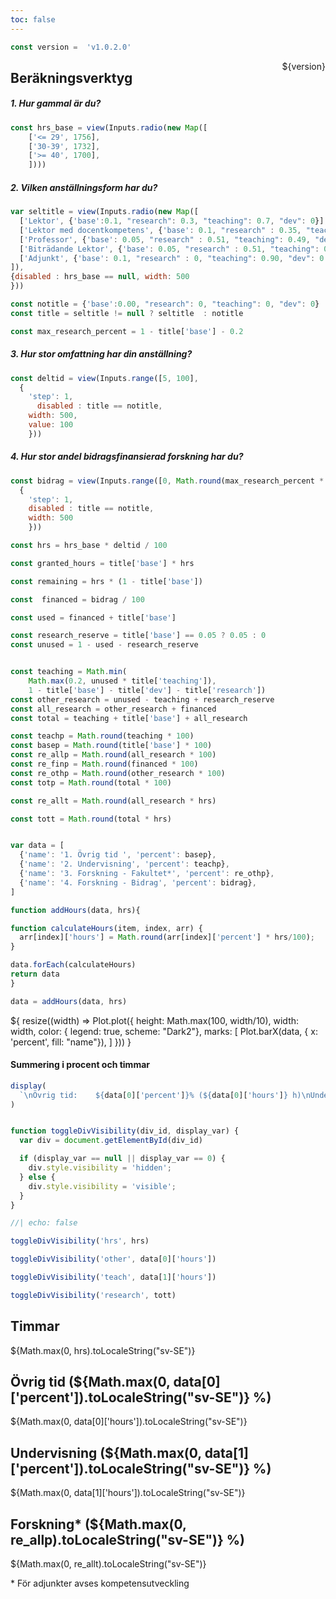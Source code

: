 ```yaml
---
toc: false
---
```


```js
const version =  'v1.0.2.0'
```

<div style="float: right" >${version}</div>
<h2>Beräkningsverktyg</h2>

<!-- Text? -->

<h5>1. Hur gammal är du?</h5>

```js
const hrs_base = view(Inputs.radio(new Map([
    ['<= 29', 1756],
    ['30-39', 1732],
    ['>= 40', 1700],
    ])))

```

<h5>2. Vilken anställningsform har du?</h5>


```js
var seltitle = view(Inputs.radio(new Map([
  ['Lektor', {'base':0.1, "research": 0.3, "teaching": 0.7, "dev": 0}],
  ['Lektor med docentkompetens', {'base': 0.1, "research" : 0.35, "teaching": 0.65, "dev": 0}],
  ['Professor', {'base': 0.05, "research" : 0.51, "teaching": 0.49, "dev": 0}],
  ['Biträdande Lektor', {'base': 0.05, "research" : 0.51, "teaching": 0.49, "dev": 0}],
  ['Adjunkt', {'base': 0.1, "research" : 0, "teaching": 0.90, "dev": 0.1}],
]),
{disabled : hrs_base == null, width: 500
}))
```

```js
const notitle = {'base':0.00, "research": 0, "teaching": 0, "dev": 0}
const title = seltitle != null ? seltitle  : notitle
```

```js
const max_research_percent = 1 - title['base'] - 0.2
```
<h5>3. Hur stor omfattning har din anställning?</h5>

```js
const deltid = view(Inputs.range([5, 100],
  {
    'step': 1,
      disabled : title == notitle,
    width: 500,
    value: 100
    }))
```

<h5>4. Hur stor andel bidragsfinansierad forskning har du?</h5>

```js
const bidrag = view(Inputs.range([0, Math.round(max_research_percent * 100)],
  {
    'step': 1,
    disabled : title == notitle,
    width: 500
    }))
```


```js
const hrs = hrs_base * deltid / 100
```


```js
const granted_hours = title['base'] * hrs
```

```js
const remaining = hrs * (1 - title['base'])
```

```js
const  financed = bidrag / 100
```


```js
const used = financed + title['base']

const research_reserve = title['base'] == 0.05 ? 0.05 : 0
const unused = 1 - used - research_reserve


const teaching = Math.min(
    Math.max(0.2, unused * title['teaching']),
    1 - title['base'] - title['dev'] - title['research'])
const other_research = unused - teaching + research_reserve
const all_research = other_research + financed
const total = teaching + title['base'] + all_research

const teachp = Math.round(teaching * 100)
const basep = Math.round(title['base'] * 100)
const re_allp = Math.round(all_research * 100)
const re_finp = Math.round(financed * 100)
const re_othp = Math.round(other_research * 100)
const totp = Math.round(total * 100)

const re_allt = Math.round(all_research * hrs)

const tott = Math.round(total * hrs)
```


```js

var data = [
  {'name': '1. Övrig tid ', 'percent': basep},
  {'name': '2. Undervisning', 'percent': teachp},
  {'name': '3. Forskning - Fakultet*', 'percent': re_othp},
  {'name': '4. Forskning - Bidrag', 'percent': bidrag},
]

function addHours(data, hrs){

function calculateHours(item, index, arr) {
  arr[index]['hours'] = Math.round(arr[index]['percent'] * hrs/100);
}

data.forEach(calculateHours)
return data
}

data = addHours(data, hrs)
```

<div class="grid grid-cols-1">
  <div class="card">${
    resize((width) => Plot.plot({
      height: Math.max(100, width/10),
      width: width,
      color: { legend: true, scheme: "Dark2"},
      marks: [
        Plot.barX(data, {
          x: 'percent', fill: "name"}),
      ]
    }))
  }</div>
</div>


<h4>  Summering i procent och timmar </h4>


```js
display(
  `\nÖvrig tid:    ${data[0]['percent']}% (${data[0]['hours']} h)\nUndervisning: ${data[1]['percent']}% (${data[1]['hours']} h)\nForskning:    ${re_allp}% (${re_allt} h)\n    Varav bidrag:    ${data[3]['percent']}% (${data[3]['hours']} h)\n    Varav Fakultet*: ${data[2]['percent']}% (${data[2]['hours']} h)\n\nTotal: ${totp}% (${tott} h)`
)
```


<style>

.hero {
  display: flex;
  flex-direction: column;
  align-items: center;
  font-family: var(--sans-serif);
  margin: 4rem 0 8rem;
  text-wrap: balance;
  text-align: center;
}

.hero h1 {
  margin: 1rem 0;
  padding: 1rem 0;
  max-width: none;
  font-size: 14vw;
  font-weight: 900;
  line-height: 1;
  background: linear-gradient(30deg, var(--theme-foreground-focus), currentColor);
  -webkit-background-clip: text;
  -webkit-text-fill-color: transparent;
  background-clip: text;
}

.hero h2 {
  margin: 0;
  max-width: 34em;
  font-size: 20px;
  font-style: initial;
  font-weight: 500;
  line-height: 1.5;
  color: var(--theme-foreground-muted);
}

@media (min-width: 640px) {
  .hero h1 {
    font-size: 90px;
  }
}

</style>


```js

function toggleDivVisibility(div_id, display_var) {
  var div = document.getElementById(div_id)

  if (display_var == null || display_var == 0) {
    div.style.visibility = 'hidden';
  } else {
    div.style.visibility = 'visible';
  }
}

```

```js
//| echo: false

toggleDivVisibility('hrs', hrs)

toggleDivVisibility('other', data[0]['hours'])

toggleDivVisibility('teach', data[1]['hours'])

toggleDivVisibility('research', tott)

```



<div class="grid grid-cols-4 gap-4">
  </div>

  <div class="card" id=hrs>
    <h2>Timmar</h2>
    <span class="big">${Math.max(0, hrs).toLocaleString("sv-SE")}</span>
  </div>

  <div class="card" id=other>
    <h2>Övrig tid (${Math.max(0, data[0]['percent']).toLocaleString("sv-SE")} %)</h2>
    <span class="big">${Math.max(0, data[0]['hours']).toLocaleString("sv-SE")}</span>
  </div>

  <div class="card" id=teach>
    <h2>Undervisning (${Math.max(0, data[1]['percent']).toLocaleString("sv-SE")} %)</h2>
    <span class="big">${Math.max(0, data[1]['hours']).toLocaleString("sv-SE")}</span>
  </div>

  <div class="card" id=research>
    <h2>Forskning* (${Math.max(0, re_allp).toLocaleString("sv-SE")} %)</h2>
    <span class="big">${Math.max(0, re_allt).toLocaleString("sv-SE")}</span>
  </div>


</div>

\* För adjunkter avses kompetensutveckling
